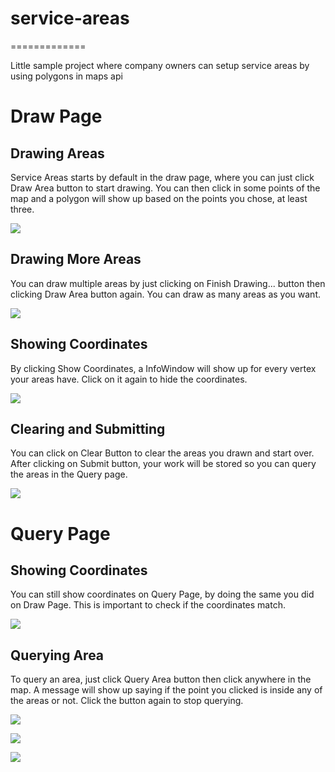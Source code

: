 # service-areas
=============

Little sample project where company owners can setup service areas by using polygons in maps api

# Draw Page

## Drawing Areas

Service Areas starts by default in the draw page, where you can just click Draw Area button to start drawing. You can then click in some points of the map and a polygon will show up based on the points you chose, at least three.

![](http://i61.tinypic.com/fb9qvn.png)

## Drawing More Areas

You can draw multiple areas by just clicking on Finish Drawing... button then clicking Draw Area button again. You can draw as many areas as you want.

![](http://i62.tinypic.com/eqzi91.png)

## Showing Coordinates

By clicking Show Coordinates, a InfoWindow will show up for every vertex your areas have. Click on it again to hide the coordinates.

![](http://i61.tinypic.com/acc3l0.png)

## Clearing and Submitting

You can click on Clear Button to clear the areas you drawn and start over.
After clicking on Submit button, your work will be stored so you can query the areas in the Query page.

![](http://i58.tinypic.com/r27xts.png)

# Query Page

## Showing Coordinates

You can still show coordinates on Query Page, by doing the same you did on Draw Page. This is important to check if the coordinates match.

![](http://i60.tinypic.com/347cpx2.png)

## Querying Area

To query an area, just click Query Area button then click anywhere in the map. A message will show up saying if the point you clicked is inside any of the areas or not. Click the button again to stop querying.

![](http://i57.tinypic.com/28chbpj.png)

![](http://i62.tinypic.com/116m62t.png)

![](http://i62.tinypic.com/azcvat.png)











